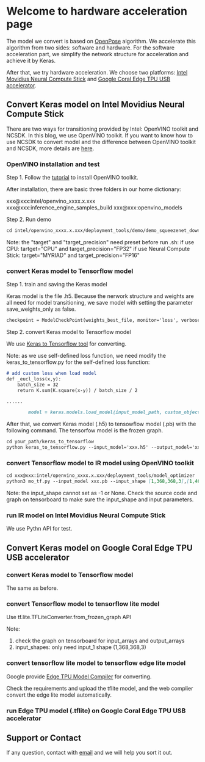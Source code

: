 # Welcome to hardware acceleration page

The model we convert is based on [OpenPose](https://github.com/CMU-Perceptual-Computing-Lab/openpose) algorithm. We accelerate this algorithm from two sides: software and hardware. For the software acceleration part, we simplify the network structure for acceleration and achieve it by Keras. 

After that, we try hardware acceleration. We choose two platforms: [Intel Movidius Neural Compute Stick](https://software.intel.com/en-us/neural-compute-stick) and [Google Coral Edge TPU USB accelerator](https://coral.withgoogle.com).

## Convert Keras model on Intel Movidius Neural Compute Stick 

There are two ways for transitioning provided by Intel: OpenVINO toolkit and NCSDK. In this blog, we use OpenVINO toolkit. If you want to know how to use NCSDK to convert model and the difference between OpenVINO toolkit and NCSDK, more details are [here](https://software.intel.com/en-us/articles/transitioning-from-intel-movidius-neural-compute-sdk-to-openvino-toolkit).

### OpenVINO installation and test

Step 1. Follow the [tutorial](https://software.intel.com/en-us/articles/get-started-with-neural-compute-stick) to install OpenVINO toolkit. 

After installation, there are basic three folders in our home dictionary:

xxx@xxx:intel/openvino_xxxx.x.xxx
xxx@xxx:inference_engine_samples_build
xxx@xxx:openvino_models

Step 2. Run demo

```markdown
cd intel/openvino_xxxx.x.xxx/deployment_tools/demo/demo_squeezenet_download_convert_run.sh
```

Note: the "target" and "target_precision" need preset before run .sh:
if use CPU: tartget="CPU" and target_precision="FP32"
if use Neural Compute Stick: target="MYRIAD" and target_precision="FP16"

### convert Keras model to Tensorflow model

Step 1. train and saving the Keras model

Keras model is the file .h5. Because the nerwork structure and weights are all need for model transitioning, we save model with setting the parameter save_weights_only as false.

```markdown
checkpoint = ModelCheckPoint(weights_best_file, monitor='loss', verbose=0, save_best_only=False, save_weights_only=False, mode='min', period=1)
```

Step 2. convert Keras model to Tensorflow model

We use [Keras to Tensorflow tool](https://github.com/amir-abdi/keras_to_tensorflow) for converting.

Note: as we use self-defined loss function, we need modify the keras_to_tensorflow.py for the self-defined loss function:

```markdown
# add custom loss when load model
def _eucl_loss(x,y):
    batch_size = 32
    return K.sum(K.square(x-y)) / batch_size / 2

......

        model = keras.models.load_model(input_model_path, custom_objects={'_eucl_loss':_eucl_loss})
```

After that, we convert Keras model (.h5) to tensowflow model (.pb) with the following command. The tensorfow model is the frozen graph.

```markdown
cd your_path/keras_to_tensorflow
python keras_to_tensorflow.py --input_model='xxx.h5' --output_model='xxx.pb'
```


### convert Tensorflow model to IR model using OpenVINO toolkit

```markdown
cd xxx@xxx:intel/openvino_xxxx.x.xxx/deployment_tools/model_optimizer
python3 mo_tf.py --input_model xxx.pb --input_shape [1,368,368,3],[1,46,46,38],[1,46,46,19] --input input_1,input_2,input_3 --data_type FP16 --output_dir /tmp/
```

Note: the input_shape cannot set as -1 or None. Check the source code and graph on tensorboard to make sure the input_shape and input parameters. 

### run IR model on Intel Movidius Neural Compute Stick 

We use Pythn API for test. 

## Convert Keras model on Google Coral Edge TPU USB accelerator

### convert Keras model to Tensorflow model

The same as before.

### convert Tensorflow model to tensorflow lite model

Use tf.lite.TFLiteConverter.from_frozen_graph API

Note: 
1. check the graph on tensorboard for input_arrays and output_arrays
2. input_shapes: only need input_1 shape (1,368,368,3)

### convert tensorflow lite model to tensorflow edge lite model

Google provide [Edge TPU Model Compiler](https://coral.withgoogle.com/web-compiler) for converting.

Check the requirements and upload the tflite model, and the web complier convert the edge lite model automatically.

### run Edge TPU model (.tflite) on Google Coral Edge TPU USB accelerator



## Support or Contact

If any question, contact with [email](nicolekliao@163.com) and we will help you sort it out.
